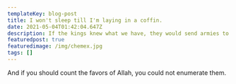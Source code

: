 ```yaml
---
templateKey: blog-post
title: I won't sleep till I'm laying in a coffin.
date: 2021-05-04T01:42:04.647Z
description: If the kings knew what we have, they would send armies to take it from us.
featuredpost: true
featuredimage: /img/chemex.jpg
tags: []
---
```

And if you should count the favors of Allah, you could not enumerate them.